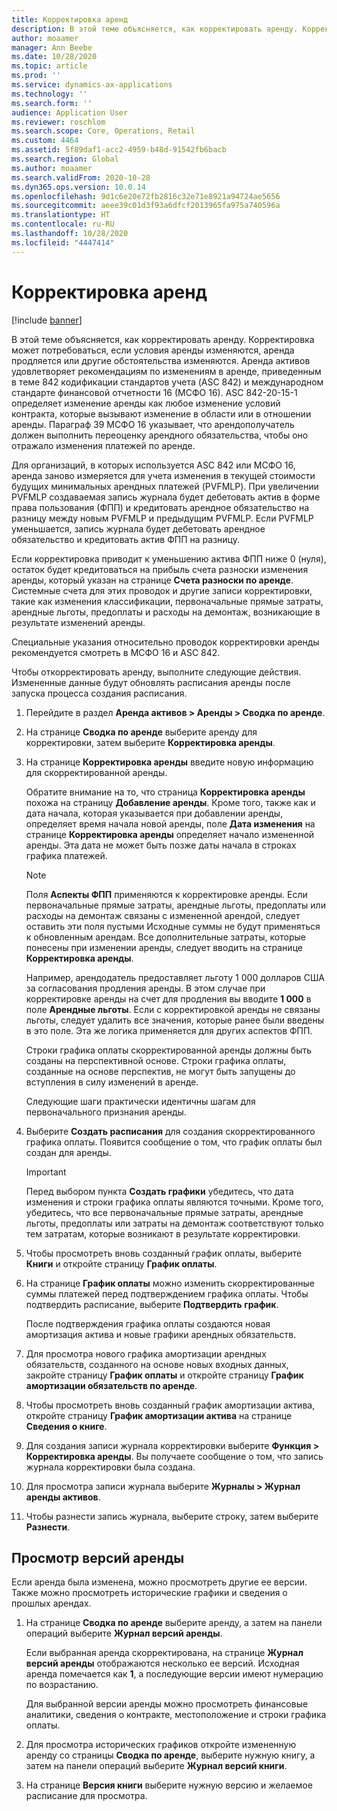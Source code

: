 ```yaml
---
title: Корректировка аренд
description: В этой теме объясняется, как корректировать аренду. Корректировка может потребоваться, если условия аренды изменяются, аренда продляется или другие обстоятельства изменяются.
author: moaamer
manager: Ann Beebe
ms.date: 10/28/2020
ms.topic: article
ms.prod: ''
ms.service: dynamics-ax-applications
ms.technology: ''
ms.search.form: ''
audience: Application User
ms.reviewer: roschlom
ms.search.scope: Core, Operations, Retail
ms.custom: 4464
ms.assetid: 5f89daf1-acc2-4959-b48d-91542fb6bacb
ms.search.region: Global
ms.author: moaamer
ms.search.validFrom: 2020-10-28
ms.dyn365.ops.version: 10.0.14
ms.openlocfilehash: 9d1c6e20e72fb2816c32e71e8921a94724ae5656
ms.sourcegitcommit: aeee39c01d3f93a6dfcf2013965fa975a740596a
ms.translationtype: HT
ms.contentlocale: ru-RU
ms.lasthandoff: 10/28/2020
ms.locfileid: "4447414"
---
```

# <a name="adjust-leases"></a>Корректировка аренд

[!include [banner](../includes/banner.md)]

В этой теме объясняется, как корректировать аренду. Корректировка может потребоваться, если условия аренды изменяются, аренда продляется или другие обстоятельства изменяются. Аренда активов удовлетворяет рекомендациям по изменениям в аренде, приведенным в теме 842 кодификации стандартов учета (ASC 842) и международном стандарте финансовой отчетности 16 (МСФО 16). ASC 842-20-15-1 определяет изменение аренды как любое изменение условий контракта, которые вызывают изменение в области или в отношении аренды. Параграф 39 МСФО 16 указывает, что арендополучатель должен выполнить переоценку арендного обязательства, чтобы оно отражало изменения платежей по аренде.

Для организаций, в которых используется ASC 842 или МСФО 16, аренда заново измеряется для учета изменения в текущей стоимости будущих минимальных арендных платежей (PVFMLP). При увеличении PVFMLP создаваемая запись журнала будет дебетовать актив в форме права пользования (ФПП) и кредитовать арендное обязательство на разницу между новым PVFMLP и предыдущим PVFMLP. Если PVFMLP уменьшается, запись журнала будет дебетовать арендное обязательство и кредитовать актив ФПП на разницу.

Если корректировка приводит к уменьшению актива ФПП ниже 0 (нуля), остаток будет кредитоваться на прибыль счета разноски изменения аренды, который указан на странице **Счета разноски по аренде**. Системные счета для этих проводок и другие записи корректировки, такие как изменения классификации, первоначальные прямые затраты, арендные льготы, предоплаты и расходы на демонтаж, возникающие в результате изменений аренды.

Специальные указания относительно проводок корректировки аренды рекомендуется смотреть в МСФО 16 и ASC 842.

Чтобы откорректировать аренду, выполните следующие действия. Измененные данные будут обновлять расписания аренды после запуска процесса создания расписания.

1. Перейдите в раздел **Аренда активов \> Аренды \> Сводка по аренде**.
2. На странице **Сводка по аренде** выберите аренду для корректировки, затем выберите **Корректировка аренды**.
3. На странице **Корректировка аренды** введите новую информацию для скорректированной аренды.

    Обратите внимание на то, что страница **Корректировка аренды** похожа на страницу **Добавление аренды**. Кроме того, также как и дата начала, которая указывается при добавлении аренды, определяет время начала новой аренды, поле **Дата изменения** на странице **Корректировка аренды** определяет начало измененной аренды. Эта дата не может быть позже даты начала в строках графика платежей.

    > [!NOTE]
    > Поля **Аспекты ФПП** применяются к корректировке аренды. Если первоначальные прямые затраты, арендные льготы, предоплаты или расходы на демонтаж связаны с измененной арендой, следует оставить эти поля пустыми Исходные суммы не будут применяться к обновленным арендам. Все дополнительные затраты, которые понесены при изменении аренды, следует вводить на странице **Корректировка аренды**.
    > 
    > Например, арендодатель предоставляет льготу 1 000 долларов США за согласования продления аренды. В этом случае при корректировке аренды на счет для продления вы вводите **1 000** в поле **Арендные льготы**. Если с корректировкой аренды не связаны льготы, следует удалить все значения, которые ранее были введены в это поле. Эта же логика применяется для других аспектов ФПП.

    Строки графика оплаты скорректированной аренды должны быть созданы на перспективной основе. Строки графика оплаты, созданные на основе перспектив, не могут быть запущены до вступления в силу изменений в аренде.

    Следующие шаги практически идентичны шагам для первоначального признания аренды.

4. Выберите **Создать расписания** для создания скорректированного графика оплаты. Появится сообщение о том, что график оплаты был создан для аренды.

    > [!IMPORTANT]
    > Перед выбором пункта **Создать графики** убедитесь, что дата изменения и строки графика оплаты являются точными. Кроме того, убедитесь, что все первоначальные прямые затраты, арендные льготы, предоплаты или затраты на демонтаж соответствуют только тем затратам, которые возникают в результате корректировки.

5. Чтобы просмотреть вновь созданный график оплаты, выберите **Книги** и откройте страницу **График оплаты**.
6. На странице **График оплаты** можно изменить скорректированные суммы платежей перед подтверждением графика оплаты. Чтобы подтвердить расписание, выберите **Подтвердить график**.

    После подтверждения графика оплаты создаются новая амортизация актива и новые графики арендных обязательств.

7. Для просмотра нового графика амортизации арендных обязательств, созданного на основе новых входных данных, закройте страницу **График оплаты** и откройте страницу **График амортизации обязательств по аренде**.
8. Чтобы просмотреть вновь созданный график амортизации актива, откройте страницу **График амортизации актива** на странице **Сведения о книге**.
9. Для создания записи журнала корректировки выберите **Функция \> Корректировка аренды**. Вы получаете сообщение о том, что запись журнала корректировки была создана. 
10. Для просмотра записи журнала выберите **Журналы \> Журнал аренды активов**.
11. Чтобы разнести запись журнала, выберите строку, затем выберите **Разнести**.

## <a name="view-lease-versions"></a>Просмотр версий аренды

Если аренда была изменена, можно просмотреть другие ее версии. Также можно просмотреть исторические графики и сведения о прошлых арендах.

1. На странице **Сводка по аренде** выберите аренду, а затем на панели операций выберите **Журнал версий аренды**.

    Если выбранная аренда скорректирована, на странице **Журнал версий аренды** отображаются несколько ее версий. Исходная аренда помечается как **1**, а последующие версии имеют нумерацию по возрастанию.

    Для выбранной версии аренды можно просмотреть финансовые аналитики, сведения о контракте, местоположение и строки графика оплаты.

2. Для просмотра исторических графиков откройте измененную аренду со страницы **Сводка по аренде**, выберите нужную книгу, а затем на панели операций выберите **Журнал версий книги**.
3. На странице **Версия книги** выберите нужную версию и желаемое расписание для просмотра.
